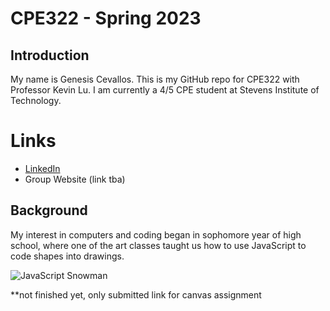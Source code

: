 # CPE322 - Spring 2023
## Introduction
My name is Genesis Cevallos. This is my GitHub repo for CPE322 with Professor Kevin Lu. I am currently a 4/5 CPE student at Stevens Institute of Technology.

# Links

- [LinkedIn](https://www.linkedin.com/in/g-cevallos101/)
- Group Website (link tba)

## Background
My interest in computers and coding began in sophomore year of high school, where one of the art classes taught us how to use JavaScript to code shapes into drawings.

![JavaScript Snowman](https://user-images.githubusercontent.com/87401577/215610677-13a73db1-c11c-4e0a-a05a-c5ea352d3600.png)


**not finished yet, only submitted link for canvas assignment
